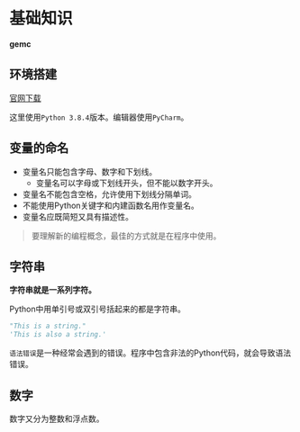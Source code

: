 # 基础知识

**gemc**

## 环境搭建

[官网下载](http://python.org/downloads/)

这里使用`Python 3.8.4`版本。编辑器使用`PyCharm`。

## 变量的命名

- 变量名只能包含字母、数字和下划线。
  - 变量名可以字母或下划线开头，但不能以数字开头。
- 变量名不能包含空格，允许使用下划线分隔单词。
- 不能使用Python关键字和内建函数名用作变量名。
- 变量名应既简短又具有描述性。

> 要理解新的编程概念，最佳的方式就是在程序中使用。

## 字符串

**字符串就是一系列字符。**

Python中用单引号或双引号括起来的都是字符串。

```python
"This is a string."
'This is also a string.'
```

`语法错误`是一种经常会遇到的错误。程序中包含非法的Python代码，就会导致语法错误。

## 数字

数字又分为整数和浮点数。